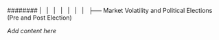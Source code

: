 ######## |   |   |   |   |   |   |   ├── Market Volatility and Political Elections (Pre and Post Election)

*Add content here*